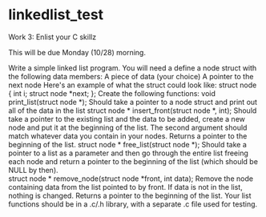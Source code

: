 # linkedlist_test
Work 3: Enlist your C skillz

This will be due Monday (10/28) morning.

Write a simple linked list program. You will need a define a node struct with the following data members:
  A piece of data (your choice)
  A pointer to the next node
Here's an example of what the struct could look like:
  struct node { int i; struct node *next; };
Create the following functions:
  void print_list(struct node *);
    Should take a pointer to a node struct and print out all of the data in the list
  struct node * insert_front(struct node *, int);
    Should take a pointer to the existing list and the data to be added, create a new node and put it at the beginning of the list.
    The second argument should match whatever data you contain in your nodes.
    Returns a pointer to the beginning of the list.
  struct node * free_list(struct node *);
    Should take a pointer to a list as a parameter and then go through the entire list freeing each node and return a pointer to the beginning of the list (which should be NULL by then).  
  struct node * remove_node(struct node *front, int data);
    Remove the node containing data from the list pointed to by front.
    If data is not in the list, nothing is changed.
    Returns a pointer to the beginning of the list.
Your list functions should be in a .c/.h library, with a separate .c file used for testing.
